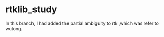# rtklib_study
In this branch, I had added the partial ambiguity to rtk ,which was refer to wutong.
